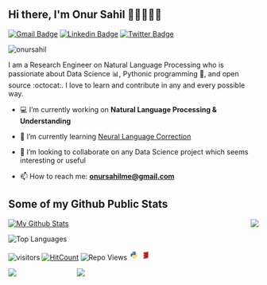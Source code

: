 ## Hi there, I'm Onur Sahil 👋🏼👨🏻‍💻

[![Gmail Badge](https://img.shields.io/badge/-onursahilme@gmail.com-c14438?style=flat&logo=Gmail&logoColor=white)](mailto:onursahilme@gmail.com "Connect via Email")
[![Linkedin Badge](https://img.shields.io/badge/-Onur%20Sahil-0072b1?style=flat&logo=Linkedin&logoColor=white)](https://www.linkedin.com/in/onur-sahil-cerit "Connect on LinkedIn")
[![Twitter Badge](https://img.shields.io/badge/-@onursahill-00acee?style=flat&logo=Twitter&logoColor=white)](https://twitter.com/onursahill "Follow on Twitter")

<p align="left"> <img src="https://komarev.com/ghpvc/?username=onursahil" alt="onursahil" /> </p>

I am a Research Engineer on Natural Language Processing who is passionate about Data Science :bar_chart:, Pythonic programming :snake:, and open source :octocat:. I love to learn and contribute in any and every possible way.


- :computer: I’m currently working on **Natural Language Processing & Understanding**

- 🌱 I’m currently learning [Neural Language Correction](https://arxiv.org/abs/1603.09727)

- 👯 I’m looking to collaborate on any Data Science project which seems interesting or useful

- 📫 How to reach me: **onursahilme@gmail.com**


## Some of my Github Public Stats
<a href="https://samujjwaal.tech/"><img src="https://github.com/onursahil/onursahil/raw/master/etc/coffee.png" align="right" height="275" /></a>

[![My Github Stats](https://github-readme-stats.vercel.app/api?username=onursahil&show_icons=true&title_color=fff&icon_color=79ff97&text_color=9f9f9f&bg_color=151515)](https://github.com/onursahil)

![Top Languages](https://github-readme-stats.vercel.app/api/top-langs/?username=onursahil)

![visitors](https://visitor-badge.glitch.me/badge?page_id=onursahil.onursahil)
[![HitCount](http://hits.dwyl.com/samujjwaal/samujjwaal.svg)](http://hits.dwyl.com/samujjwaal/samujjwaal)
![Repo Views](https://views.whatilearened.today/views/github/samujjwaal/samujjwaal.svg?cache=remove)
<img height="20" src="https://raw.githubusercontent.com/github/explore/80688e429a7d4ef2fca1e82350fe8e3517d3494d/topics/python/python.png">
<img height="20" src="https://raw.githubusercontent.com/github/explore/80688e429a7d4ef2fca1e82350fe8e3517d3494d/topics/scala/scala.png">

<a href="https://github.com/anuraghazra/github-readme-stats">
  <img align="left" src="https://github-readme-stats.vercel.app/api?username=samujjwaal&hide=stars,commits,prs,issues,contribs&show_icons=true&title_color=fff&icon_color=79ff97&text_color=9f9f9f&bg_color=151515" />
</a>
<a href="https://github.com/anuraghazra/convoychat">
  <img align="right" src="https://github-readme-stats.vercel.app/api/top-langs/?username=samujjwaal" width="350"/>
</a>

<!--For future reference 
<a href="https://piraces.dev/"><img alt="Robot logo" src="https://github.com/piraces/piraces/raw/master/robot_dark.png" align="right" height="150" /></a>

- 🔭 I’m currently working on ...
- 🌱 I’m currently learning ...
- 👯 I’m looking to collaborate on ...
- 🤔 I’m looking for help with ...
- 💬 Ask me about ...
- 📫 How to reach me: ...
- 😄 Pronouns: ...
- ⚡ Fun fact: ...

[![Whatsapp Badge](https://img.shields.io/badge/-Whatsapp-4AC959?style=flat&logo=whatsapp&logoColor=white)](https://wa.me/13129754411?text=Hi!)

![visitors](https://visitor-badge.glitch.me/badge?page_id=samujjwaal.samujjwaal)
[![HitCount](http://hits.dwyl.com/samujjwaal/samujjwaal.svg)](http://hits.dwyl.com/samujjwaal/samujjwaal)
![Repo Views](https://views.whatilearened.today/views/github/samujjwaal/samujjwaal.svg?cache=remove)
<img height="20" src="https://raw.githubusercontent.com/github/explore/80688e429a7d4ef2fca1e82350fe8e3517d3494d/topics/python/python.png">
<img height="20" src="https://raw.githubusercontent.com/github/explore/80688e429a7d4ef2fca1e82350fe8e3517d3494d/topics/scala/scala.png">

![Customized Card](https://github-readme-stats.vercel.app/api/pin?username=samujjwaal&repo=UIC-search-engine&title_color=fff&icon_color=f9f9f9&text_color=9f9f9f&bg_color=151515)

<a href="https://github.com/anuraghazra/github-readme-stats">
  <img align="left" src="https://github-readme-stats.vercel.app/api?username=samujjwaal&hide=stars,commits,prs,issues,contribs&show_icons=true&title_color=fff&icon_color=79ff97&text_color=9f9f9f&bg_color=151515" />
</a>
<a href="https://github.com/anuraghazra/convoychat">
  <img align="right" src="https://github-readme-stats.vercel.app/api/top-langs/?username=samujjwaal" width="350"/>
</a>

![Top Languages](https://github-readme-stats.vercel.app/api/top-langs/?username=samujjwaal)
-->
